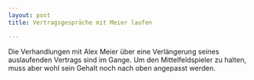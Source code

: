 ```yaml
---
layout: post
title: Vertragsgespräche mit Meier laufen

---
```


Die Verhandlungen mit Alex Meier über eine Verlängerung seines auslaufenden Vertrags sind im Gange. Um den Mittelfeldspieler zu halten, muss aber wohl sein Gehalt noch nach oben angepasst werden.


